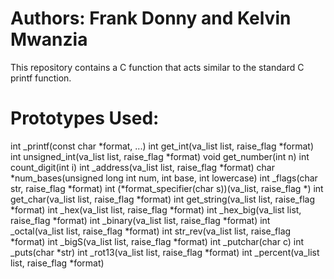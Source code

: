# Authors: Frank Donny and Kelvin Mwanzia
This repository contains a C function that acts
similar to the standard C printf function.


# Prototypes Used:
int _printf(const char *format, ...)
int get_int(va_list list, raise_flag *format)
int unsigned_int(va_list list, raise_flag *format)
void get_number(int n)
int count_digit(int i)
int _address(va_list list, raise_flag *format)
char *num_bases(unsigned long int num, int base, int lowercase)
int _flags(char str, raise_flag *format)
int (*format_specifier(char s))(va_list, raise_flag *)
int get_char(va_list list, raise_flag *format)
int get_string(va_list list, raise_flag *format)
int _hex(va_list list, raise_flag *format)
int _hex_big(va_list list, raise_flag *format)
int _binary(va_list list, raise_flag *format)
int _octal(va_list list, raise_flag *format)
int str_rev(va_list list, raise_flag *format)
int _bigS(va_list list, raise_flag *format)
int _putchar(char c)
int _puts(char *str)
int _rot13(va_list list, raise_flag *format)
int _percent(va_list list, raise_flag *format)
